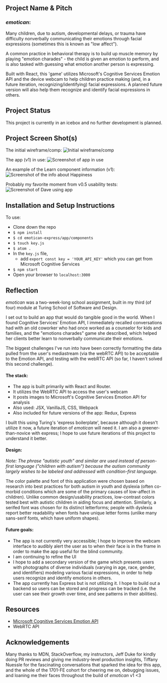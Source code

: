 ## Project Name & Pitch
### *emotican*:
Many children, due to autism, developmental delays, or trauma have difficulty nonverbally communicating their emotions through facial expressions (sometimes this is known as "low affect").

A common practice in behavioral therapy is to build up muscle memory by playing "emotion charades" - the child is given an emotion to perform, and is also tasked with guessing what emotion another person is expressing.

Built with React, this 'game' utilizes Microsoft's Cognitive Services Emotion API and the device webcam to help children practice making (and, in a future iteration, recognizing/identifying) facial expressions. A planned future version will also help them recognize and identify facial expressions in others.

## Project Status

<!-- This project is currently in development. Next steps are to create components and containers.
 -->
 This project is currently in an icebox and no further development is planned.
 
## Project Screen Shot(s)
The initial wireframe/comp:
![Initial wireframe/comp](http://i.imgur.com/kXKRfGa.png)

The app (v1) in use:
![Screenshot of app in use](http://g.recordit.co/vi6ae7XXwN.gif)

An example of the Learn component information (v1):
![Screenshot of the info about Happiness](http://i.imgur.com/lsKA9pJ.png)

Probably my favorite moment from v0.5 usability tests:
![Screenshot of Dave using app](http://g.recordit.co/HP82wO4TRb.gif)


## Installation and Setup Instructions

To use:
* Clone down the repo
* ```$ npm install```
* ```$ cd emotican-express/app/components```
* ```$ touch key.js```
* ```$ atom .```
* In the ```key.js``` file,
    * add ```export const key = 'YOUR_API_KEY'``` which you can get from Microsoft Cognitive Services
* ```$ npm start```
* Open your browser to ```localhost:3000```

## Reflection
*emotican* was a two-week-long school assignment, built in my third (of four) module at Turing School of Software and Design.

I set out to build an app that would do tangible good in the world. When I found Cognitive Services' Emotion API, I immediately recalled conversations had with an old coworker who had once worked as a counselor for kids and families, and the "emotions charades" game she described, which helped her clients better learn to nonverbally communicate their emotions.

The biggest challenges I've run into have been correctly formatting the data pulled from the user's mediastream (via the webRTC API) to be acceptable to the Emotion API, and testing with the webRTC API (so far, I haven't solved this second challenge).

#### The stack:

* The app is built primarily with React and Router.
* It utilizes the WebRTC API to access the user's webcam
* It posts images to Microsoft's Cognitive Services Emotion API for analysis
* Also used: JSX, VanillaJS, CSS, Webpack
* Also included for future versions of the app: Redux, Express

I built this using Turing's 'express boilerplate', because although it doesn't utilize it now, a future iteration of *emotican* will need it. I am also a greener-than-novice with express; I hope to use future iterations of this project to understand it better.

#### Design:

_Note: The phrase "autistic youth" and similar are used instead of person-first language ("children with autism") because the autism community largely wishes to be labeled and addressed with condition-first language._

The color palette and font of this application were chosen based on research into best practices for both autism in youth and dyslexia (often co-morbid conditions which are some of the primary causes of low-affect in children). Unlike common design/usability practices, low-contrast colors tested best with autistic children in aiding focus and attention. Similarly, a serifed font was chosen for its distinct letterforms; people with dyslexia report better readability when fonts have unique letter forms (unlike many sans-serif fonts, which have uniform shapes).

#### Future goals:

* The app is not currently very accessible; I hope to improve the webcam interface to audibly alert the user as to when their face is in the frame in order to make the app useful for the blind community.
* I am continuing to refine the UI
* I hope to add a secondary version of the game which presents users with photographs of diverse individuals (varying in age, race, gender, and identifiers) modeling various facial expressions, in order to help users recognize and identify emotions in others.
* The app currently has Express but is not utilizing it. I hope to build out a backend so users can be stored and progress can be tracked (i.e. the user can see their growth over time, and see patterns in their abilities).

## Resources
  - [Microsoft Cognitive Services Emotion API](https://azure.microsoft.com/en-us/services/cognitive-services/emotion/)
  - WebRTC API

## Acknowledgements
  Many thanks to MDN, StackOverflow, my instructors, Jeff Duke for kindly doing PR reviews and giving me industry-level production insights, Tiffany Nuessle for the fascinating conversations that sparked the idea for this app, and the whole of the 1701-FE cohort for cheering me on, debugging issues, and loaning me their faces throughout the build of *emotican* v1 <3
